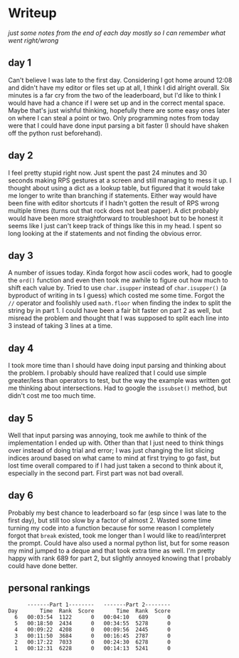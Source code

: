 # Writeup
*just some notes from the end of each day mostly so I can remember what went right/wrong*
## day 1
Can't believe I was late to the first day. Considering I got home around 12:08 and didn't have my editor or files set up at all, I think I did alright overall. Six minutes is a far cry from the two of the leaderboard, but I'd like to think I would have had a chance if I were set up and in the correct mental space. Maybe that's just wishful thinking, hopefully there are some easy ones later on where I can steal a point or two. Only programming notes from today were that I could have done input parsing a bit faster (I should have shaken off the python rust beforehand). 
## day 2
I feel pretty stupid right now. Just spent the past 24 minutes and 30 seconds making RPS gestures at a screen and still managing to mess it up. I thought about using a dict as a lookup table, but figured that it would take me longer to write than branching if statements. Either way would have been fine with editor shortcuts if I hadn't gotten the result of RPS wrong multiple times (turns out that rock does not beat paper). A dict probably would have been more straightforward to troubleshoot but to be honest it seems like I just can't keep track of things like this in my head. I spent so long looking at the if statements and not finding the obvious error. 
## day 3
A number of issues today. Kinda forgot how ascii codes work, had to google the `ord()` function and even then took me awhile to figure out how much to shift each value by. Tried to use `char.isupper` instead of `char.isupper()` (a byproduct of writing in ts I guess) which costed me some time. Forgot the `//` operator and foolishly used `math.floor` when finding the index to split the string by in part 1. I could have been a fair bit faster on part 2 as well, but misread the problem and thought that I was supposed to split each line into 3 instead of taking 3 lines at a time.
## day 4
I took more time than I should have doing input parsing and thinking about the problem. I probably should have realized that I could use simple greater/less than operators to test, but the way the example was written got me thinking about intersections. Had to google the `issubset()` method, but didn't cost me too much time. 
## day 5
Well that input parsing was annoying, took me awhile to think of the implementation I ended up with. Other than that I just need to think things over instead of doing trial and error; I was just changing the list slicing indices around based on what came to mind at first trying to go fast, but lost time overall compared to if I had just taken a second to think about it, especially in the second part. First part was not bad overall. 
## day 6
Probably my best chance to leaderboard so far (esp since I was late to the first day), but still too slow by a factor of almost 2. Wasted some time turning my code into a function because for some reason I completely forgot that `break` existed, took me longer than I would like to read/interpret the prompt. Could have also used a normal python list, but for some reason my mind jumped to a deque and that took extra time as well. I'm pretty happy with rank 689 for part 2, but slightly annoyed knowing that I probably could have done better. 

## personal rankings
```
      -------Part 1--------   -------Part 2--------
Day       Time  Rank  Score       Time  Rank  Score
  6   00:03:54  1122      0   00:04:10   689      0
  5   00:18:50  2434      0   00:34:55  5278      0
  4   00:09:22  4208      0   00:09:56  2445      0
  3   00:11:50  3684      0   00:16:45  2787      0
  2   00:17:22  7033      0   00:24:30  6278      0
  1   00:12:31  6228      0   00:14:13  5241      0
  ```